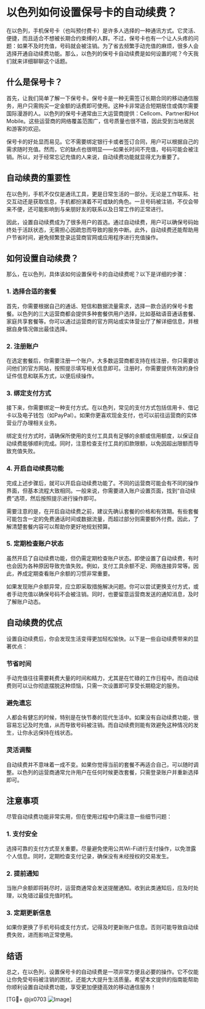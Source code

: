 # 以色列如何设置保号卡的自动续费？

在以色列，手机保号卡（也叫预付费卡）是许多人选择的一种通讯方式。它灵活、便捷，而且适合不想被长期合约束缚的人群。不过，保号卡也有一个让人头疼的问题：如果不及时充值，号码就会被注销。为了省去频繁手动充值的麻烦，很多人会选择开通自动续费功能。那么，以色列的保号卡自动续费是如何设置的呢？今天我们就来详细聊聊这个话题。

## 什么是保号卡？

首先，让我们简单了解一下保号卡。保号卡是一种无需签订长期合同的移动通信服务，用户只需购买一定金额的话费即可使用。这种卡非常适合短期居住或偶尔需要国际漫游的人。以色列的保号卡通常由三大运营商提供：Cellcom、Partner和Hot Mobile。这些运营商的网络覆盖范围广，信号质量也很不错，因此受到当地居民和游客的欢迎。

保号卡的好处显而易见。它不需要绑定银行卡或者签订合同，用户可以根据自己的需求随时充值。然而，它的缺点也很明显——如果长时间不充值，号码可能会被注销。所以，对于经常忘记充值的人来说，自动续费功能就显得尤为重要了。

## 自动续费的重要性

在以色列，手机不仅仅是通讯工具，更是日常生活的一部分。无论是工作联系、社交互动还是获取信息，手机都扮演着不可或缺的角色。一旦号码被注销，不仅会带来不便，还可能影响到与亲朋好友的联系以及日常工作的正常进行。

因此，设置自动续费成为了很多用户的首选。通过自动续费，用户可以确保号码始终处于活跃状态，无需担心因疏忽而导致的服务中断。此外，自动续费还能帮助用户节省时间，避免频繁登录运营商官网或应用程序进行充值操作。

## 如何设置自动续费？

那么，在以色列，具体该如何设置保号卡的自动续费呢？以下是详细的步骤：

### 1. 选择合适的套餐

首先，你需要根据自己的通话、短信和数据流量需求，选择一款合适的保号卡套餐。以色列的三大运营商都会提供多种套餐供用户选择，比如基础语音通话套餐、家庭共享套餐等。你可以通过运营商的官方网站或实体营业厅了解详细信息，并根据自身情况做出最佳选择。

### 2. 注册账户

在选定套餐后，你需要注册一个账户。大多数运营商都支持在线注册，你只需要访问他们的官方网站，按照提示填写相关信息即可。注册时，你需要提供有效的身份证件信息和联系方式，以便后续操作。

### 3. 绑定支付方式

接下来，你需要绑定一种支付方式。在以色列，常见的支付方式包括信用卡、借记卡以及电子钱包（如PayPal）。如果你更喜欢现金支付，也可以前往运营商的实体营业厅办理相关业务。

绑定支付方式时，请确保所使用的支付工具具有足够的余额或信用额度，以保证自动续费能够顺利完成。同时，注意检查支付工具的扣款限额，以免因超出限额而导致充值失败。

### 4. 开启自动续费功能

完成上述步骤后，就可以开启自动续费功能了。不同的运营商可能会有不同的操作界面，但基本流程大致相同。一般来说，你需要进入账户设置页面，找到“自动续费”选项，然后按照提示进行操作即可。

需要注意的是，在开启自动续费之前，建议先确认套餐的价格和有效期。有些套餐可能包含一定的免费通话时间或数据流量，而超过部分则需要额外付费。因此，了解清楚套餐内容可以帮助你更好地规划预算。

### 5. 定期检查账户状态

虽然开启了自动续费功能，但仍需定期检查账户状态。即使设置了自动续费，有时也会因为各种原因导致充值失败。例如，支付工具余额不足、网络连接异常等。因此，养成定期查看账户余额的习惯非常重要。

如果发现账户余额异常，应立即采取措施解决问题。你可以尝试更换支付方式，或者手动充值以确保号码不会被注销。同时，也要留意运营商发送的通知消息，及时了解账户动态。

## 自动续费的优点

设置自动续费后，你会发现生活变得更加轻松愉快。以下是一些自动续费带来的显著优点：

### 节省时间

手动充值往往需要耗费大量的时间和精力，尤其是在忙碌的工作日程中。而自动续费则可以让你彻底摆脱这种烦恼，只需一次设置即可享受长期稳定的服务。

### 避免遗忘

人都会有健忘的时候，特别是在快节奏的现代生活中。如果没有自动续费功能，很容易忘记及时充值，从而导致号码被注销。而自动续费则能有效避免这种情况的发生，让你永远保持在线状态。

### 灵活调整

自动续费并不意味着一成不变。如果你觉得当前的套餐不再适合自己，可以随时调整。以色列的运营商通常允许用户在任何时候更改套餐，只需登录账户并重新选择即可。

## 注意事项

尽管自动续费功能非常实用，但在使用过程中仍需注意一些细节问题：

### 1. 支付安全

选择可靠的支付方式至关重要。尽量避免使用公共Wi-Fi进行支付操作，以免泄露个人信息。同时，定期检查支付记录，确保没有未经授权的交易发生。

### 2. 提前通知

当账户余额即将耗尽时，运营商通常会发送提醒通知。收到此类通知后，应及时处理，以免错过最佳充值时机。

### 3. 定期更新信息

如果你更换了手机号码或支付方式，记得及时更新账户信息。否则可能导致自动续费失败，进而影响正常使用。

## 结语

总之，在以色列，设置保号卡的自动续费是一项非常方便且必要的操作。它不仅能让你免受号码被注销的困扰，还能大大提升生活质量。希望本文提供的指南能帮助你顺利设置自动续费功能，享受更加便捷高效的移动通信服务！

[TG💪+ @jx0703 ![Image](https://github.com/user-attachments/assets/dbca1d08-cadb-493c-b0ec-ad6f7a83f270)]